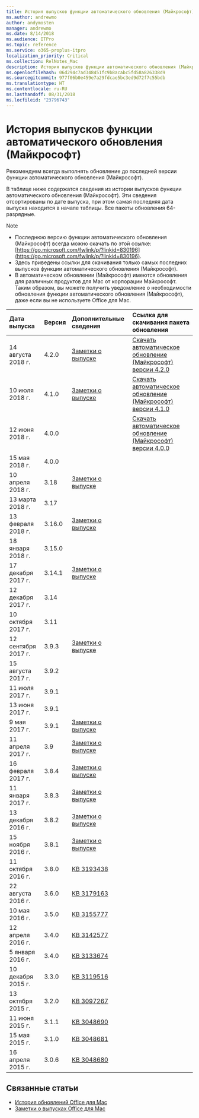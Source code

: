 ```yaml
---
title: История выпусков функции автоматического обновления (Майкрософт)
ms.author: andrewmo
author: andymosten
manager: andrewmo
ms.date: 8/14/2018
ms.audience: ITPro
ms.topic: reference
ms.service: o365-proplus-itpro
localization_priority: Critical
ms.collection: RelNotes_Mac
description: История выпусков функции автоматического обновления (Майкрософт) для ИТ-специалистов
ms.openlocfilehash: 06d294c7ad348451fc9b8acabc5fd58a826338d9
ms.sourcegitcommit: 977f06b0e459e7a29fdcae5bc3ed9d72f7c55bdb
ms.translationtype: HT
ms.contentlocale: ru-RU
ms.lasthandoff: 08/31/2018
ms.locfileid: "23796743"
---
```

# <a name="release-history-for-microsoft-autoupdate-mau"></a>История выпусков функции автоматического обновления (Майкрософт)
 
Рекомендуем всегда выполнять обновление до последней версии функции автоматического обновления (Майкрософт).

В таблице ниже содержатся сведения из истории выпусков функции автоматического обновления (Майкрософт). Эти сведения отсортированы по дате выпуска, при этом самая последняя дата выпуска находится в начале таблицы. Все пакеты обновления 64-разрядные.

> [!NOTE]
> - Последнюю версию функции автоматического обновления (Майкрософт) всегда можно скачать по этой ссылке: [https://go.microsoft.com/fwlink/p/?linkid=830196](https://go.microsoft.com/fwlink/p/?linkid=830196).
> - Здесь приведены ссылки для скачивания только самых последних выпусков функции автоматического обновления (Майкрософт).
> - В автоматическом обновлении (Майкрософт) имеются обновления для различных продуктов для Mac от корпорации Майкрософт. Таким образом, вы можете получить уведомление о необходимости обновления функции автоматического обновления (Майкрософт), даже если вы не используете Office для Mac.
  
|**Дата выпуска**|**Версия**|**Дополнительные сведения**|**Ссылка для скачивания пакета обновления**|
|:-----|:-----|:-----|:-----|
|14 августа 2018 г.  <br/> |4.2.0  <br/> |[Заметки о выпуске](release-notes-office-for-mac.md#august-2018-release) <br/> |[Скачать автоматическое обновление (Майкрософт) версии 4.2.0](https://officecdn.microsoft.com/pr/C1297A47-86C4-4C1F-97FA-950631F94777/OfficeMac/Microsoft_AutoUpdate_4.2.18081201_Updater.pkg) <br/> |
|10 июля 2018 г.  <br/> |4.1.0  <br/> |[Заметки о выпуске](release-notes-office-for-mac.md#july-2018-release) <br/> |[Скачать автоматическое обновление (Майкрософт) версии 4.1.0](https://officecdn.microsoft.com/pr/C1297A47-86C4-4C1F-97FA-950631F94777/OfficeMac/Microsoft_AutoUpdate_4.1.18070902_Updater.pkg) <br/> |
|12 июня 2018 г.  <br/> |4.0.0  <br/> ||[Скачать автоматическое обновление (Майкрософт) версии 4.0.0](https://officecdn.microsoft.com/pr/C1297A47-86C4-4C1F-97FA-950631F94777/OfficeMac/Microsoft_AutoUpdate_4.0.18061000_Updater.pkg) <br/> |
|15 мая 2018 г.  <br/> |4.0.0  <br/> |||
|10 апреля 2018 г.  <br/> |3.18  <br/> |[Заметки о выпуске](release-notes-office-for-mac.md#april-2018-release) <br/> ||
|13 марта 2018 г.  <br/> |3.17  <br/> |||
|13 февраля 2018 г.  <br/> |3.16.0  <br/> |[Заметки о выпуске](release-notes-office-for-mac.md#february-2018-release) <br/> | <br/> |
|18 января 2018 г.  <br/> |3.15.0  <br/> |<br/> |
|17 декабря 2017 г.  <br/> |3.14.1  <br/> |[Заметки о выпуске](release-notes-office-for-mac.md#december-2017-release) <br/> | <br/> |
|12 декабря 2017 г.  <br/> |3.14  <br/> ||  <br/> |
|10 октября 2017 г.  <br/> |3.11  <br/> ||<br/> |
|12 сентября 2017 г.  <br/> |3.9.3  <br/> |[Заметки о выпуске](release-notes-office-for-mac.md#september-2017-release) <br/> |<br/> |
|15 августа 2017 г.  <br/> |3.9.2  <br/> || <br/> |
|11 июля 2017 г.  <br/> |3.9.1  <br/> || <br/> |
|13 июня 2017 г.  <br/> |3.9.1  <br/> || <br/> |
|9 мая 2017 г.  <br/> |3.9.1  <br/> |[Заметки о выпуске](release-notes-office-for-mac.md#may-2017-release) <br/> | <br/> |
|11 апреля 2017 г.  <br/> |3.9  <br/> |[Заметки о выпуске](release-notes-office-for-mac.md#april-2017-release) <br/> |  <br/> |
|16 февраля 2017 г.  <br/> |3.8.4  <br/> |[Заметки о выпуске](release-notes-office-for-mac.md#february-2017-release) <br/> | <br/> |
|11 января 2017 г.  <br/> |3.8.3  <br/> |[Заметки о выпуске](release-notes-office-for-mac.md#january-2017-release) <br/> | <br/> |
|13 декабря 2016 г.  <br/> |3.8.2  <br/> |[Заметки о выпуске](release-notes-office-for-mac.md#december-2016-release) <br/> | <br/> |
|15 ноября 2016 г.  <br/> |3.8.1  <br/> |[Заметки о выпуске](release-notes-office-for-mac.md#november-2016-release) <br/> | <br/> |
|11 октября 2016 г.  <br/> |3.8.0  <br/> |[KB 3193438](https://support.microsoft.com/kb/3193438) <br/> | <br/> |
|22 августа 2016 г.  <br/> |3.6.0  <br/> |[KB 3179163](https://support.microsoft.com/kb/3179163) <br/> | <br/> |
|10 мая 2016 г.  <br/> |3.5.0  <br/> |[KB 3155777](https://support.microsoft.com/kb/3155777) <br/> | <br/> |
|12 апреля 2016 г.  <br/> |3.4.0  <br/> |[KB 3142577](https://support.microsoft.com/kb/3142577) <br/> | <br/> |
|5 января 2016 г.  <br/> |3.4.0  <br/> |[KB 3133674](https://support.microsoft.com/kb/3133674) <br/> | <br/> |
|10 декабря 2015 г.  <br/> |3.3.0  <br/> |[KB 3119516](https://support.microsoft.com/kb/3119516) <br/> | <br/> |
|13 октября 2015 г.  <br/> |3.2.0  <br/> |[KB 3097267](https://support.microsoft.com/kb/3097267) <br/> | <br/> |
|11 июня 2015 г.  <br/> |3.1.1  <br/> |[KB 3048690](https://support.microsoft.com/kb/3048690) <br/> | <br/> |
|15 мая 2015 г.  <br/> |3.1.0  <br/> |[KB 3048681](https://support.microsoft.com/kb/3048681) <br/> | <br/> |
|16 апреля 2015 г.  <br/> |3.0.6  <br/> |[KB 3048680](https://support.microsoft.com/kb/3048680) <br/> | <br/> |

## <a name="related-topics"></a>Связанные статьи

- [История обновлений Office для Mac](update-history-office-for-mac.md)
- [Заметки о выпусках Office для Mac](release-notes-office-for-mac.md) 